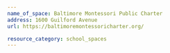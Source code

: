 ```yaml
---
name_of_space: Baltimore Montessori Public Charter
address: 1600 Guilford Avenue
url: https://baltimoremontessoricharter.org/

resource_category: school_spaces
---
```

